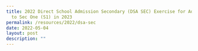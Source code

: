 ```yaml
---
title: 2022 Direct School Admission Secondary (DSA SEC) Exercise for Admission
  to Sec One (S1) in 2023
permalink: /resources/2022/dsa-sec
date: 2022-05-04
layout: post
description: ""
---
```

